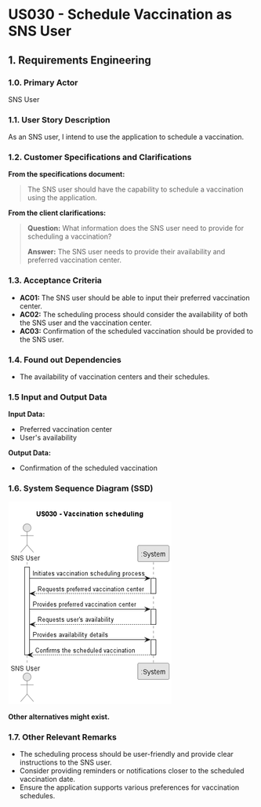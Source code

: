 # US030 - Schedule Vaccination as SNS User

## 1. Requirements Engineering

### 1.0. Primary Actor
SNS User

### 1.1. User Story Description

As an SNS user, I intend to use the application to schedule a vaccination.

### 1.2. Customer Specifications and Clarifications

**From the specifications document:**

> The SNS user should have the capability to schedule a vaccination using the application.

**From the client clarifications:**

> **Question:** What information does the SNS user need to provide for scheduling a vaccination?
>
> **Answer:** The SNS user needs to provide their availability and preferred vaccination center.

### 1.3. Acceptance Criteria

* **AC01:** The SNS user should be able to input their preferred vaccination center.
* **AC02:** The scheduling process should consider the availability of both the SNS user and the vaccination center.
* **AC03:** Confirmation of the scheduled vaccination should be provided to the SNS user.

### 1.4. Found out Dependencies

* The availability of vaccination centers and their schedules.

### 1.5 Input and Output Data

**Input Data:**

* Preferred vaccination center
* User's availability

**Output Data:**

* Confirmation of the scheduled vaccination

### 1.6. System Sequence Diagram (SSD)

![us030-SSD-US030___Vaccination_scheduling.png](requirements%2Fpng%2Fus030-SSD-US030___Vaccination_scheduling.png)

**Other alternatives might exist.**

### 1.7. Other Relevant Remarks

* The scheduling process should be user-friendly and provide clear instructions to the SNS user.
* Consider providing reminders or notifications closer to the scheduled vaccination date.
* Ensure the application supports various preferences for vaccination schedules.
